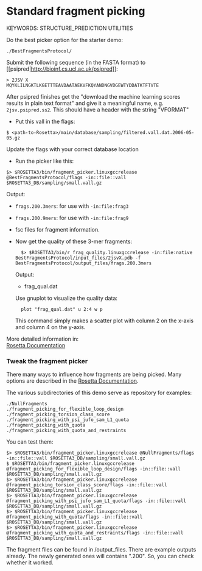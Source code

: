 # Standard fragment picking

KEYWORDS: STRUCTURE_PREDICTION UTILITIES

Do the best picker option for the starter demo: 

`./BestFragmentsProtocol/` 

Submit the following sequence (in the FASTA format) to 
[[psipred|http://bioinf.cs.ucl.ac.uk/psipred]]:

    > 2JSV X
    MQYKLILNGKTLKGETTTEAVDAATAEKVFKQYANDNGVDGEWTYDDATKTFTVTE

After psipred finishes get the "download the machine learning scores results in 
plain text format" and give it a meaningful name, e.g. `2jsv.psipred.ss2`. This 
should have a header with the string "VFORMAT"

* Put this vall in the flags:

 `$ <path-to-Rosetta>/main/database/sampling/filtered.vall.dat.2006-05-05.gz`

  Update the flags with your correct database location

* Run the picker like this:

```
$> $ROSETTA3/bin/fragment_picker.linuxgccrelease @BestFragmentsProtocol/flags -in::file::vall $ROSETTA3_DB/sampling/small.vall.gz
```

  Output:  
  
  * `frags.200.3mers`: for use with `-in:file:frag3`
  * `frags.200.9mers`: for use with `-in:file:frag9`
  * fsc files for fragment information.

* Now get the quality of these 3-mer fragments:

        $> $ROSETTA3/bin/r_frag_quality.linuxgccrelease -in:file:native BestFragmentsProtocol/input_files/2jsvX.pdb -f BestFragmentsProtocol/output_files/frags.200.3mers

  Output:
  * frag_qual.dat

  Use gnuplot to visualize the quality data:

        plot "frag_qual.dat" u 2:4 w p

  This command simply makes a scatter plot with column 2 on the x-axis and 
  column 4 on the y-axis. 

More detailed information in:  
[Rosetta Documentation](https://www.rosettacommons.org/docs/latest/application_documentation/utilities/app-fragment-picker)

### Tweak the fragment picker

There many ways to influence how fragments are being picked.
Many options are described in the [Rosetta Documentation](https://www.rosettacommons.org/docs/latest/application_documentation/utilities/app-fragment-picker).

The various subdirectories of this demo serve as repository for examples:

```
./NullFragments  
./fragment_picking_for_flexible_loop_design
./fragment_picking_torsion_class_score
./fragment_picking_with_psi_jufo_sam_L1_quota
./fragment_picking_with_quota
./fragment_picking_with_quota_and_restraints  
```

You can test them:

```
$> $ROSETTA3/bin/fragment_picker.linuxgccrelease @NullFragments/flags -in::file::vall $ROSETTA3_DB/sampling/small.vall.gz
$ $ROSETTA3/bin/fragment_picker.linuxgccrelease @fragment_picking_for_flexible_loop_design/flags -in::file::vall $ROSETTA3_DB/sampling/small.vall.gz
$> $ROSETTA3/bin/fragment_picker.linuxgccrelease @fragment_picking_torsion_class_score/flags -in::file::vall $ROSETTA3_DB/sampling/small.vall.gz
$> $ROSETTA3/bin/fragment_picker.linuxgccrelease @fragment_picking_with_psi_jufo_sam_L1_quota/flags -in::file::vall $ROSETTA3_DB/sampling/small.vall.gz
$> $ROSETTA3/bin/fragment_picker.linuxgccrelease @fragment_picking_with_quota/flags -in::file::vall $ROSETTA3_DB/sampling/small.vall.gz
$> $ROSETTA3/bin/fragment_picker.linuxgccrelease @fragment_picking_with_quota_and_restraints/flags -in::file::vall $ROSETTA3_DB/sampling/small.vall.gz
```` 

The fragment files can be found in <whatever version you ran>/output_files. There are example outputs already. The newly generated ones will contains ".200". So, you can check whether it worked.

